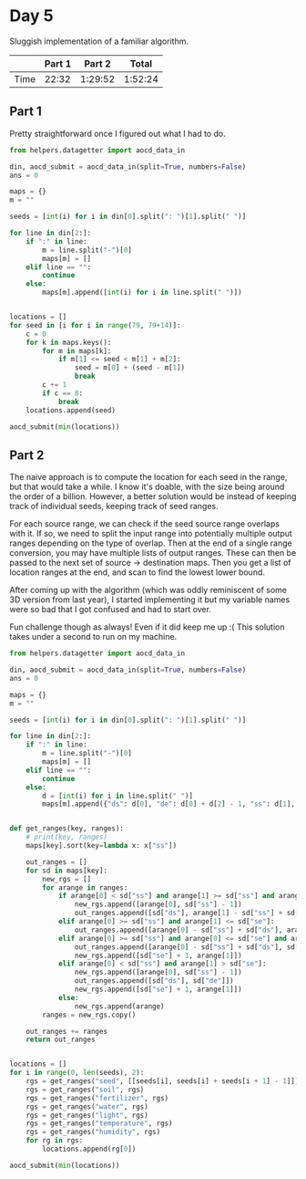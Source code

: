 # Day 5
Sluggish implementation of a familiar algorithm.

|      | Part 1 | Part 2  | Total   |
|------|--------|---------|---------|
| Time | 22:32  | 1:29:52 | 1:52:24 |

## Part 1
Pretty straightforward once I figured out what I had to do.
```python
from helpers.datagetter import aocd_data_in

din, aocd_submit = aocd_data_in(split=True, numbers=False)
ans = 0

maps = {}
m = ""

seeds = [int(i) for i in din[0].split(": ")[1].split(" ")]

for line in din[2:]:
    if ":" in line:
        m = line.split("-")[0]
        maps[m] = []
    elif line == "":
        continue
    else:
        maps[m].append([int(i) for i in line.split(" ")])


locations = []
for seed in [i for i in range(79, 79+14)]:
    c = 0
    for k in maps.keys():
        for m in maps[k]:
            if m[1] <= seed < m[1] + m[2]:
                seed = m[0] + (seed - m[1])
                break
        c += 1
        if c == 8:
            break
    locations.append(seed)

aocd_submit(min(locations))
```

## Part 2
The naive approach is to compute the location for each seed in the range, but that would take a while. I know it's doable, with the size being around the order of a billion. However, a better solution would be instead of keeping track of individual seeds, keeping track of seed ranges.

For each source range, we can check if the seed source range overlaps with it. If so, we need to split the input range into potentially multiple output ranges depending on the type of overlap. Then at the end of a single range conversion, you may have multiple lists of output ranges. These can then be passed to the next set of source -> destination maps. Then you get a list of location ranges at the end, and scan to find the lowest lower bound.

After coming up with the algorithm (which was oddly reminiscent of some 3D version from last year), I started implementing it but my variable names were so bad that I got confused and had to start over.

Fun challenge though as always! Even if it did keep me up :( This solution  takes under a second to run on my machine.
```python
from helpers.datagetter import aocd_data_in

din, aocd_submit = aocd_data_in(split=True, numbers=False)
ans = 0

maps = {}
m = ""

seeds = [int(i) for i in din[0].split(": ")[1].split(" ")]

for line in din[2:]:
    if ":" in line:
        m = line.split("-")[0]
        maps[m] = []
    elif line == "":
        continue
    else:
        d = [int(i) for i in line.split(" ")]
        maps[m].append({"ds": d[0], "de": d[0] + d[2] - 1, "ss": d[1], "se": d[1] + d[2] - 1})


def get_ranges(key, ranges):
    # print(key, ranges)
    maps[key].sort(key=lambda x: x["ss"])

    out_ranges = []
    for sd in maps[key]:
        new_rgs = []
        for arange in ranges:
            if arange[0] < sd["ss"] and arange[1] >= sd["ss"] and arange[1] <= sd["se"]:
                new_rgs.append([arange[0], sd["ss"] - 1])
                out_ranges.append([sd["ds"], arange[1] - sd["ss"] + sd["ds"]])
            elif arange[0] >= sd["ss"] and arange[1] <= sd["se"]:
                out_ranges.append([arange[0] - sd["ss"] + sd["ds"], arange[1] - sd["ss"] + sd["ds"]])
            elif arange[0] >= sd["ss"] and arange[0] <= sd["se"] and arange[1] > sd["se"]:
                out_ranges.append([arange[0] - sd["ss"] + sd["ds"], sd["de"]])
                new_rgs.append([sd["se"] + 1, arange[1]])
            elif arange[0] < sd["ss"] and arange[1] > sd["se"]:
                new_rgs.append([arange[0], sd["ss"] - 1])
                out_ranges.append([sd["ds"], sd["de"]])
                new_rgs.append([sd["se"] + 1, arange[1]])
            else:
                new_rgs.append(arange)
        ranges = new_rgs.copy()

    out_ranges += ranges
    return out_ranges


locations = []
for i in range(0, len(seeds), 2):
    rgs = get_ranges("seed", [[seeds[i], seeds[i] + seeds[i + 1] - 1]])
    rgs = get_ranges("soil", rgs)
    rgs = get_ranges("fertilizer", rgs)
    rgs = get_ranges("water", rgs)
    rgs = get_ranges("light", rgs)
    rgs = get_ranges("temperature", rgs)
    rgs = get_ranges("humidity", rgs)
    for rg in rgs:
        locations.append(rg[0])

aocd_submit(min(locations))
```